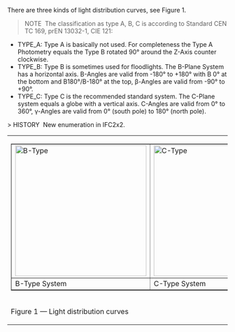There are three kinds of light distribution curves, see Figure 1.

> NOTE&nbsp; The classification as type A, B, C is according to Standard CEN TC 169, prEN 13032-1, CIE 121:

* TYPE_A: Type A is basically not used. For completeness the Type A Photometry equals the Type B rotated 90&deg; around the Z-Axis counter clockwise.
* TYPE_B: Type B is sometimes used for floodlights. The B-Plane System has a horizontal axis. B-Angles are valid from -180&deg; to +180&deg; with B 0&deg; at the bottom and B180&deg;/B-180&deg; at the top, &#946;-Angles are valid from -90&deg; to +90&deg;.
* TYPE_C: Type C is the recommended standard system. The C-Plane system equals a globe with a vertical axis. C-Angles are valid from 0&deg; to 360&deg;, &#947;-Angles are valid from 0&deg; (south pole) to 180&deg; (north pole).

<table


<tr><td>
<table border="1"> 
<tr> 
  <td><img src="../../../figures/IfcLightDistributionCurveEnum_B-plane.gif" alt="B-Type" width="300" height="300" border="0"></td> 
  <td><img src="../../../figures/IfcLightDistributionCurveEnum_C-plane.gif" alt="C-Type" width="300" height="300" border="0"></td> 
</tr> 
<tr> 
  <td>B-Type System</td> 
  <td>C-Type System</td> 
</tr> 
</table> 
</td></tr><tr><td><p class="figure">Figure 1 &mdash; Light distribution curves</p></td></tr>
> HISTORY&nbsp; New enumeration in IFC2x2.